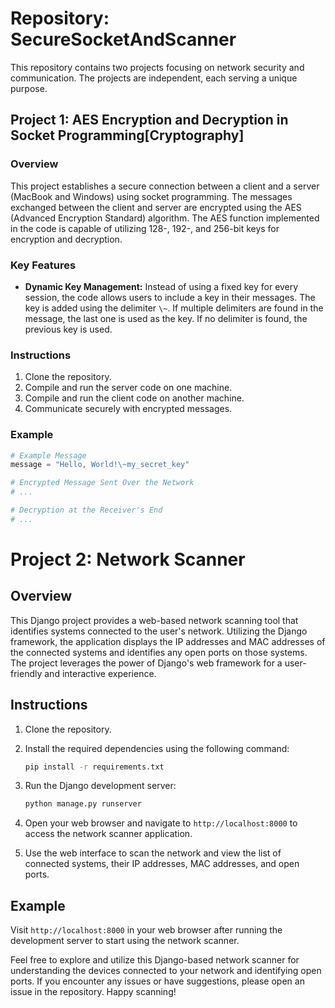 # Repository: SecureSocketAndScanner

This repository contains two projects focusing on network security and communication. The projects are independent, each serving a unique purpose.

## Project 1: AES Encryption and Decryption in Socket Programming[Cryptography]

### Overview

This project establishes a secure connection between a client and a server (MacBook and Windows) using socket programming. The messages exchanged between the client and server are encrypted using the AES (Advanced Encryption Standard) algorithm. The AES function implemented in the code is capable of utilizing 128-, 192-, and 256-bit keys for encryption and decryption.

### Key Features

- **Dynamic Key Management:** Instead of using a fixed key for every session, the code allows users to include a key in their messages. The key is added using the delimiter `\~`. If multiple delimiters are found in the message, the last one is used as the key. If no delimiter is found, the previous key is used.

### Instructions

1. Clone the repository.
2. Compile and run the server code on one machine.
3. Compile and run the client code on another machine.
4. Communicate securely with encrypted messages.

### Example

```python
# Example Message
message = "Hello, World!\~my_secret_key"

# Encrypted Message Sent Over the Network
# ...

# Decryption at the Receiver's End
# ...
```


# Project 2: Network Scanner

## Overview

This Django project provides a web-based network scanning tool that identifies systems connected to the user's network. Utilizing the Django framework, the application displays the IP addresses and MAC addresses of the connected systems and identifies any open ports on those systems. The project leverages the power of Django's web framework for a user-friendly and interactive experience.

## Instructions

1. Clone the repository.
2. Install the required dependencies using the following command:

    ```bash
    pip install -r requirements.txt
    ```
3. Run the Django development server:

    ```bash
    python manage.py runserver
    ```
4. Open your web browser and navigate to `http://localhost:8000` to access the network scanner application.

5. Use the web interface to scan the network and view the list of connected systems, their IP addresses, MAC addresses, and open ports.

## Example

Visit `http://localhost:8000` in your web browser after running the development server to start using the network scanner.

Feel free to explore and utilize this Django-based network scanner for understanding the devices connected to your network and identifying open ports. If you encounter any issues or have suggestions, please open an issue in the repository. Happy scanning!
